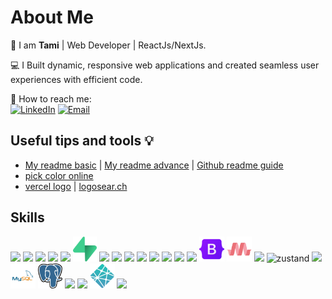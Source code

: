 # About Me

👋 I am **Tami** | Web Developer | ReactJs/NextJs. 

💻 I Built dynamic, responsive web applications and created seamless user experiences with efficient code.

📴 How to reach me:  
[![LinkedIn](https://img.shields.io/badge/LinkedIn-0077B5?style=badge&logo=linkedin&logoColor=white)](https://www.linkedin.com/in/mkhotami-rais/)
[![Email](https://img.shields.io/badge/-Email-D14836?style=badge&logo=gmail&logoColor=white)](mailto:mkhotamirais@gmail.com)

## Useful tips and tools :bulb:
- [My readme basic](READMEBASIC.md) | [My readme advance](READMEADVANCE.md) | [Github readme guide](https://docs.github.com/en/get-started/writing-on-github/getting-started-with-writing-and-formatting-on-github/quickstart-for-writing-on-github)
- [pick color online](https://pickcoloronline.com/)
- [vercel logo](https://github.com/vercel/vercel/tree/main/packages/frameworks/logos) | [logosear.ch](https://logosear.ch/)

## Skills
<!-- front-end -->
<img src="https://github.com/prplx/svg-logos/raw/master/svg/React.svg" height="40" />
<img src="https://github.com/prplx/svg-logos/raw/master/svg/NextJS-Alt.svg" height="40"/>
<img src="https://github.com/prplx/svg-logos/raw/master/svg/Zod.svg" height="40" />
<!-- back-end -->
<img src="https://raw.githubusercontent.com/actions/starter-workflows/666350e29b10d665a82d5c6d1501a29e50d63c29/icons/nodejs.svg" height="40" />
<img src="https://github.com/prplx/svg-logos/raw/master/svg/Firebase.svg" height="40" />
<img src="https://github.com/prplx/svg-logos/raw/master/svg/Supabase.svg" height="40" />
<img src="https://www.vectorlogo.zone/logos/appwriteio/appwriteio-icon.svg" height="40" />
<img src="https://raw.githubusercontent.com/pheralb/svgl/main/static/library/expressjs.svg" height="40" />
<!-- basic -->
<img src="https://github.com/prplx/svg-logos/raw/master/svg/HTML5.svg" height="40" />
<img src="https://github.com/prplx/svg-logos/raw/master/svg/CSS3.svg" height="40" />
<img src="https://github.com/prplx/svg-logos/raw/master/svg/JavaScript.svg" height="40" />
<img src="https://github.com/prplx/svg-logos/raw/master/svg/TypeScript-Alt.svg" height="40" />
<!-- css framework -->
<img src="https://github.com/prplx/svg-logos/raw/master/svg/TailwindCSS-Alt.svg" height="40" />
<img src="https://raw.githubusercontent.com/bestofjs/bestofjs/master/apps/bestofjs-nextjs/public/logos/shadcnui.svg" height="40" />
<img src="https://raw.githubusercontent.com/walkxcode/dashboard-icons/main/svg/bootstrap.svg" height="40" />
<img src="https://raw.githubusercontent.com/devicons/devicon/master/icons/materializecss/materializecss-original.svg" height="40" />
<!-- state management -->
<img src="https://raw.githubusercontent.com/gilbarbara/logos/main/logos/redux.svg" height="40" />
<img src="https://raw.githubusercontent.com/prplx/svg-logos/master/svg/Zustand.svg" alt="zustand" height="40" />
<!-- database -->
<img src="https://www.vectorlogo.zone/logos/mongodb/mongodb-icon.svg" height="40" />
<img src="https://raw.githubusercontent.com/edent/SuperTinyIcons/master/images/svg/mysql.svg" height="40" />
<img src="https://raw.githubusercontent.com/walkxcode/dashboard-icons/main/svg/postgres.svg" height="40" />
<img src="https://www.vectorlogo.zone/logos/sqlite/sqlite-icon.svg" height="40" />
<!-- hosting -->
<img src="https://github.com/prplx/svg-logos/raw/master/svg/Vercel-Alt.svg" height="40" />
<img src="https://raw.githubusercontent.com/gilbarbara/logos/main/logos/netlify-icon.svg" height="40" />
<!-- vcs -->
<img src="https://github.com/prplx/svg-logos/raw/master/svg/Github-Alt.svg" height="40" />

